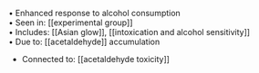 • Enhanced response to alcohol consumption  
• Seen in: [[experimental group]]  
• Includes: [[Asian glow]], [[intoxication and alcohol sensitivity]]  
• Due to: [[acetaldehyde]] accumulation
- Connected to: [[acetaldehyde toxicity]]
